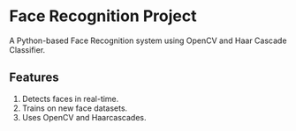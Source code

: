 # Face Recognition Project
A Python-based Face Recognition system using OpenCV and Haar Cascade Classifier.

## Features
1. Detects faces in real-time.  
2. Trains on new face datasets.  
3. Uses OpenCV and Haarcascades.  

